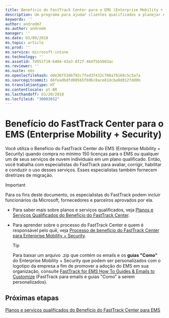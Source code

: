 ```yaml
---
title: Benefício do FastTrack Center para o EMS (Enterprise Mobility + Security)
description: Um programa para ajudar clientes qualificados a planejar e implantar o Intune e o Azure Active Directory Premium
keywords: ''
author: andredm7
ms.author: andredm
manager: ''
ms.date: 03/09/2018
ms.topic: article
ms.prod: ''
ms.service: microsoft-intune
ms.technology: ''
ms.assetid: fd951f10-6404-43a3-8f2f-464f5b5003ac
ms.reviewer: ''
ms.suite: ems
ms.openlocfilehash: dde36f538b792c7fed3f432c708a79168c5c5a7a
ms.sourcegitcommit: 66feadbdfd08565f69bc8ace81dcba9d012fdd0b
ms.translationtype: HT
ms.contentlocale: pt-BR
ms.lasthandoff: 03/20/2018
ms.locfileid: "30003032"
---
```

# <a name="fasttrack-center-benefit-for-enterprise-mobility--security-ems"></a>Benefício do FastTrack Center para o EMS (Enterprise Mobility + Security)

Você utiliza o Benefício do FastTrack Center do EMS (Enterprise Mobility + Security) quando compra no mínimo 150 licenças para o EMS ou qualquer um de seus serviços de nuvem individuais em um plano qualificado. Então, você trabalha com especialistas do FastTrack para avaliar, corrigir, habilitar e conduzir o uso desses serviços. Esses especialistas também fornecem diretrizes de migração.

> [!IMPORTANT]
> Para os fins deste documento, os especialistas do FastTrack podem incluir funcionários da Microsoft, fornecedores e parceiros aprovados por ela.

- Para saber mais sobre planos e serviços qualificados, veja [Planos e Serviços Qualificados do Benefício do FastTrack Center](fasttrack-center-benefit-for-enterprise-mobility-suite-ems.md).

- Para aprender sobre o processo do FastTrack Center e quem é responsável pelo quê, veja [Processo de benefício do FastTrack Center para Enterprise Mobility + Security](fasttrack-center-benefit-process-for-enterprise-mobility-suite-ems.md).

    > [!TIP]
    > Para baixar um arquivo .zip que contém os emails e os **guias "Como"** do Enterprise Mobility + Security que podem ser personalizados com o logotipo da empresa a fim de promover a adoção do EMS em sua organização, consulte [FastTrack for EMS How To Guides & Emails to Customize](https://gallery.technet.microsoft.com/FastTrack-for-EMS-How-To-f170da4c) (FastTrack para emails e guias "Como" a serem personalizados).

## <a name="next-steps"></a>Próximas etapas

[Planos e serviços qualificados do Benefício do FastTrack Center para EMS](fasttrack-center-benefit-for-enterprise-mobility-suite-ems.md)


